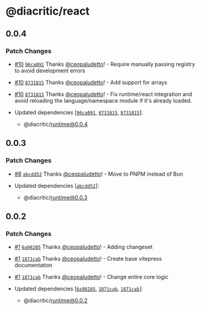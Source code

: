 # @diacritic/react

## 0.0.4

### Patch Changes

- [#10](https://github.com/ceopaludetto/diacritic/pull/10) [`96ca091`](https://github.com/ceopaludetto/diacritic/commit/96ca091204d2a9412005ed84b71b6f450339dd29) Thanks [@ceopaludetto](https://github.com/ceopaludetto)! - Require manually passing registry to avoid development errors

- [#10](https://github.com/ceopaludetto/diacritic/pull/10) [`8731815`](https://github.com/ceopaludetto/diacritic/commit/87318153375f0d0d139f93e1296d842cfd5255f4) Thanks [@ceopaludetto](https://github.com/ceopaludetto)! - Add support for arrays

- [#10](https://github.com/ceopaludetto/diacritic/pull/10) [`8731815`](https://github.com/ceopaludetto/diacritic/commit/87318153375f0d0d139f93e1296d842cfd5255f4) Thanks [@ceopaludetto](https://github.com/ceopaludetto)! - Fix runtime/react integration and avoid reloading the language/namespace module if it's already loaded.

- Updated dependencies [[`96ca091`](https://github.com/ceopaludetto/diacritic/commit/96ca091204d2a9412005ed84b71b6f450339dd29), [`8731815`](https://github.com/ceopaludetto/diacritic/commit/87318153375f0d0d139f93e1296d842cfd5255f4), [`8731815`](https://github.com/ceopaludetto/diacritic/commit/87318153375f0d0d139f93e1296d842cfd5255f4)]:
  - @diacritic/runtime@0.0.4

## 0.0.3

### Patch Changes

- [#8](https://github.com/ceopaludetto/diacritic/pull/8) [`abcdd52`](https://github.com/ceopaludetto/diacritic/commit/abcdd5227aaeaa9dddf696019f4aaa772ec01c70) Thanks [@ceopaludetto](https://github.com/ceopaludetto)! - Move to PNPM instead of Bun

- Updated dependencies [[`abcdd52`](https://github.com/ceopaludetto/diacritic/commit/abcdd5227aaeaa9dddf696019f4aaa772ec01c70)]:
  - @diacritic/runtime@0.0.3

## 0.0.2

### Patch Changes

- [#1](https://github.com/ceopaludetto/diacritic/pull/1) [`6a98285`](https://github.com/ceopaludetto/diacritic/commit/6a98285f111207ae8e4af9e608161f8ce8bb9980) Thanks [@ceopaludetto](https://github.com/ceopaludetto)! - Adding changeset

- [#1](https://github.com/ceopaludetto/diacritic/pull/1) [`1871cab`](https://github.com/ceopaludetto/diacritic/commit/1871cab5d67d9efb81b1f632148c60e3c01f38c0) Thanks [@ceopaludetto](https://github.com/ceopaludetto)! - Create base vitepress documentation

- [#1](https://github.com/ceopaludetto/diacritic/pull/1) [`1871cab`](https://github.com/ceopaludetto/diacritic/commit/1871cab5d67d9efb81b1f632148c60e3c01f38c0) Thanks [@ceopaludetto](https://github.com/ceopaludetto)! - Change entire core logic

- Updated dependencies [[`6a98285`](https://github.com/ceopaludetto/diacritic/commit/6a98285f111207ae8e4af9e608161f8ce8bb9980), [`1871cab`](https://github.com/ceopaludetto/diacritic/commit/1871cab5d67d9efb81b1f632148c60e3c01f38c0), [`1871cab`](https://github.com/ceopaludetto/diacritic/commit/1871cab5d67d9efb81b1f632148c60e3c01f38c0)]:
  - @diacritic/runtime@0.0.2
